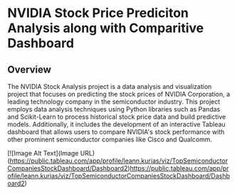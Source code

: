 # NVIDIA Stock Price Prediciton Analysis along with Comparitive Dashboard

## Overview

The NVIDIA Stock Analysis project is a data analysis and visualization project that focuses on predicting the stock prices of NVIDIA Corporation, a leading technology company in the semiconductor industry. This project employs data analysis techniques using Python libraries such as Pandas and Scikit-Learn to process historical stock price data and build predictive models. Additionally, it includes the development of an interactive Tableau dashboard that allows users to compare NVIDIA's stock performance with other prominent semiconductor companies like Cisco and Qualcomm.

[![Image Alt Text](Image URL)(https://public.tableau.com/app/profile/leann.kurias/viz/TopSemiconductorCompaniesStockDashboard/Dashboard2)https://public.tableau.com/app/profile/leann.kurias/viz/TopSemiconductorCompaniesStockDashboard/Dashboard2)
